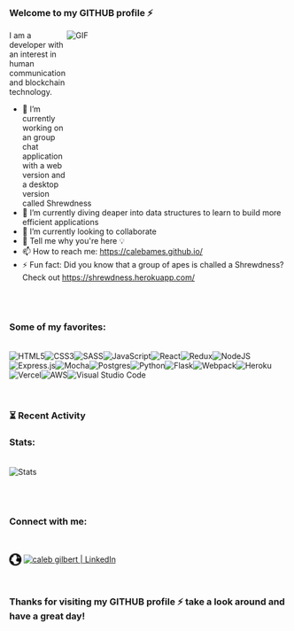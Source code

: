 ### Welcome to my GITHUB profile ⚡️

<!--
**CalebAmes/CalebAmes** is a ✨ _special_ ✨ repository because its `README.md` (this file) appears on your GitHub profile.
<!--
Here are some ideas to get you started:
-->
<img align="right" alt="GIF" src="https://i.pinimg.com/originals/e4/26/70/e426702edf874b181aced1e2fa5c6cde.gif" width="400" height="300">

I am a developer with an interest in human communication and blockchain technology.

- 🔭 I’m currently working on an group chat application with a web version and a desktop version called Shrewdness
- 🌱 I’m currently diving deaper into data structures to learn to build more efficient applications
- 👯 I’m currently looking to collaborate
- 💬 Tell me why you're here 💡
- 📫 How to reach me: https://calebames.github.io/
- ⚡ Fun fact: Did you know that a group of apes is challed a Shrewdness? Check out https://shrewdness.herokuapp.com/

<br /><br />

### Some of my favorites:

<br />

<img align="left" alt="HTML5" src="https://img.shields.io/badge/html5-%23E34F26.svg?&style=for-the-badge&logo=html5&logoColor=white"/>
<img align="left" alt="CSS3" src="https://img.shields.io/badge/css3-%231572B6.svg?&style=for-the-badge&logo=css3&logoColor=white"/>
<img align="left" alt="SASS" src="https://img.shields.io/badge/SASS-hotpink.svg?&style=for-the-badge&logo=SASS&logoColor=white"/>
<img align="left" alt="JavaScript" src="https://img.shields.io/badge/javascript-%23323330.svg?&style=for-the-badge&logo=javascript&logoColor=%23F7DF1E"/>
<img align="left" alt="React" src="https://img.shields.io/badge/react-%2320232a.svg?&style=for-the-badge&logo=react&logoColor=%2361DAFB"/>
<img align="left" alt="Redux" src="https://img.shields.io/badge/redux-%23593d88.svg?&style=for-the-badge&logo=redux&logoColor=white"/>
<img align="left" alt="NodeJS" src="https://img.shields.io/badge/node.js-%2343853D.svg?&style=for-the-badge&logo=node.js&logoColor=white"/>
<img align="left" alt="Express.js" src="https://img.shields.io/badge/express.js-%23404d59.svg?&style=for-the-badge"/>
<img align="left" alt="Mocha" src="https://img.shields.io/badge/-mocha-%238D6748?&style=for-the-badge&logo=mocha&logoColor=white"/>
<img align="left" alt="Postgres" src ="https://img.shields.io/badge/postgres-%23316192.svg?&style=for-the-badge&logo=postgresql&logoColor=white"/>
<img align="left" alt="Python" src="https://img.shields.io/badge/python-%2314354C.svg?&style=for-the-badge&logo=python&logoColor=white"/>
<img align="left" alt="Flask" src="https://img.shields.io/badge/flask-%23000.svg?&style=for-the-badge&logo=flask&logoColor=white"/>
<img align="left" alt="Webpack" src="https://img.shields.io/badge/webpack-%238DD6F9.svg?&style=for-the-badge&logo=webpack&logoColor=black" />
<img align="left" alt="Heroku" src="https://img.shields.io/badge/heroku-%23430098.svg?&style=for-the-badge&logo=heroku&logoColor=white"/>
<img align="left" alt="Vercel" src="https://img.shields.io/badge/vercel-%23000000.svg?&style=for-the-badge&logo=vercel&logoColor=white"/>
<img align="left" alt="AWS" src="https://img.shields.io/badge/AWS-%23FF9900.svg?&style=for-the-badge&logo=amazon-aws&logoColor=white"/>
<img align="left" alt="Visual Studio Code" src="https://img.shields.io/badge/VisualStudioCode-0078d7.svg?&style=for-the-badge&logo=visual-studio-code&logoColor=white"/>

<br /><br /><br /><br />

### ⏳ Recent Activity

<!--START_SECTION:activity-->


### Stats:

<br />

<img align="center" alt="Stats" width="600px" height="200px" src="https://github-readme-stats.vercel.app/api?username=calebames&&show_icons=true&title_color=000000&icon_color=bb2acf&text_color=FE5F55&bg_color=fefefe">

<br /><br />

### Connect with me:

<br />

[<img align="center" alt="calebames.github.io" width="22px" src="https://raw.githubusercontent.com/iconic/open-iconic/master/svg/globe.svg" />][website]
[<img align="center" alt="caleb gilbert | LinkedIn" width="22px" src="https://cdn.jsdelivr.net/npm/simple-icons@v3/icons/linkedin.svg" />][linkedin]

<br />

### Thanks for visiting my GITHUB profile ⚡️ take a look around and have a great day!

<br />

[website]: https://calebames.github.io/
[linkedin]: https://www.linkedin.com/in/caleb-gilbert-b522ab142/
